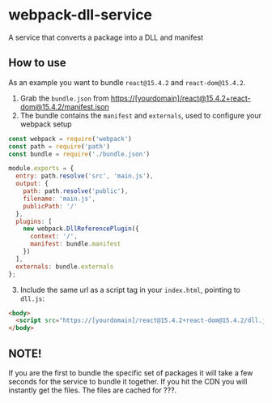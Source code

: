 # webpack-dll-service
A service that converts a package into a DLL and manifest

## How to use

As an example you want to bundle `react@15.4.2` and `react-dom@15.4.2`.

1. Grab the `bundle.json` from [https://[yourdomain]/react@15.4.2+react-dom@15.4.2/manifest.json]()
2. The bundle contains the `manifest` and `externals`, used to configure your webpack setup

```js
const webpack = require('webpack')
const path = require('path')
const bundle = require('./bundle.json')

module.exports = {
  entry: path.resolve('src', 'main.js'),
  output: {
    path: path.resolve('public'),
    filename: 'main.js',
    publicPath: '/'
  },
  plugins: [
    new webpack.DllReferencePlugin({
      context: '/',
      manifest: bundle.manifest
    })
  ],
  externals: bundle.externals
};
```

3. Include the same url as a script tag in your `index.html`, pointing to `dll.js`:

```html
<body>
  <script src="https://[yourdomain]/react@15.4.2+react-dom@15.4.2/dll.js"></script>
</body>
```

## NOTE!
If you are the first to bundle the specific set of packages it will take a few seconds for the service to bundle it together. If you hit the CDN you will instantly get the files. The files are cached for ???.
